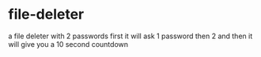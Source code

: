 # file-deleter
a file deleter with 2 passwords first it will ask 1 password then 2 and then it will give you a 10 second countdown 
